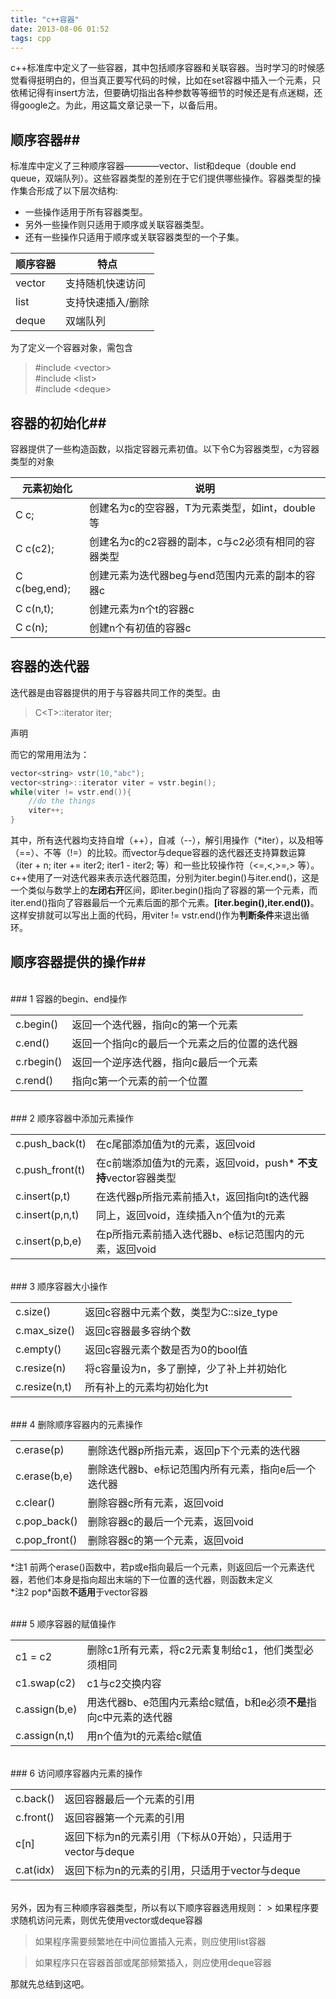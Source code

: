 ```yaml
---
title: "c++容器"
date: 2013-08-06 01:52
tags: cpp
---
```

c++标准库中定义了一些容器，其中包括顺序容器和关联容器。当时学习的时候感觉看得挺明白的，但当真正要写代码的时候，比如在set容器中插入一个元素，只依稀记得有insert方法，但要确切指出各种参数等等细节的时候还是有点迷糊，还得google之。为此，用这篇文章记录一下，以备后用。<!--more-->

## 顺序容器##
标准库中定义了三种顺序容器————vector、list和deque（double end queue，双端队列）。这些容器类型的差别在于它们提供哪些操作。容器类型的操作集合形成了以下层次结构:

* 一些操作适用于所有容器类型。
* 另外一些操作则只适用于顺序或关联容器类型。
* 还有一些操作只适用于顺序或关联容器类型的一个子集。

| 顺序容器 | 特点 |
| ---------|------|
| vector   | 支持随机快速访问 
| list     | 支持快速插入/删除
|deque     | 双端队列 

为了定义一个容器对象，需包含

> \#include \<vector\>  
> \#include \<list\>  
> \#include \<deque\>  

## 容器的初始化##
容器提供了一些构造函数，以指定容器元素初值。以下令C为容器类型，c为容器类型的对象

|元素初始化|说明|
|----------|----|
|C<T> c;|创建名为c的空容器，T为元素类型，如int，double等
|C c(c2);|创建名为c的c2容器的副本，c与c2必须有相同的容器类型
|C c(beg,end);|创建元素为迭代器beg与end范围内元素的副本的容器c
|C c(n,t);|创建元素为n个t的容器c
|C c(n);|创建n个有初值的容器c

## 容器的迭代器
迭代器是由容器提供的用于与容器共同工作的类型。由
> C\<T\>::iterator iter;

声明

而它的常用用法为：
```c++
vector<string> vstr(10,"abc");
vector<string>::iterator viter = vstr.begin();
while(viter != vstr.end()){
    //do the things
    viter++;
}
```
其中，所有迭代器均支持自增（++），自减（--），解引用操作（*iter），以及相等（==）、不等（!=）的比较。而vector与deque容器的迭代器还支持算数运算（iter + n; iter += iter2; iter1 - iter2; 等）和一些比较操作符（<=,<,>=,> 等）。
c++使用了一对迭代器来表示迭代器范围，分别为iter.begin()与iter.end()，这是一个类似与数学上的**左闭右开**区间，即iter.begin()指向了容器的第一个元素，而iter.end()指向了容器最后一个元素后面的那个元素。**[iter.begin(),iter.end())**。这样安排就可以写出上面的代码，用viter != vstr.end()作为**判断条件**来退出循环。

## 顺序容器提供的操作##
<br/>
### 1 容器的begin、end操作

|||
|----|----|
|c.begin()|返回一个迭代器，指向c的第一个元素
|c.end()|返回一个指向c的最后一个元素之后的位置的迭代器
|c.rbegin()|返回一个逆序迭代器，指向c最后一个元素
|c.rend()|指向c第一个元素的前一个位置

<br/>
### 2 顺序容器中添加元素操作

|||
|--|--|
|c.push_back(t)|在c尾部添加值为t的元素，返回void
|c.push_front(t)|在c前端添加值为t的元素，返回void，push* **不支持**vector容器类型
|c.insert(p,t)|在迭代器p所指元素前插入t，返回指向t的迭代器
|c.insert(p,n,t)|同上，返回void，连续插入n个值为t的元素
|c.insert(p,b,e)|在p所指元素前插入迭代器b、e标记范围内的元素，返回void

<br/>
### 3 顺序容器大小操作

|||
|--|--|
|c.size()|返回c容器中元素个数，类型为C::size_type
|c.max_size()|返回c容器最多容纳个数
|c.empty()|返回c容器元素个数是否为0的bool值
|c.resize(n)|将c容量设为n，多了删掉，少了补上并初始化
|c.resize(n,t)|所有补上的元素均初始化为t

<br/>
### 4 删除顺序容器内的元素操作

|||
|--|--|
|c.erase(p)|删除迭代器p所指元素，返回p下个元素的迭代器
|c.erase(b,e)|删除迭代器b、e标记范围内所有元素，指向e后一个迭代器
|c.clear()|删除容器c所有元素，返回void
|c.pop_back()|删除容器c的最后一个元素，返回void
|c.pop_front()|删除容器c的第一个元素，返回void

\*注1 前两个erase()函数中，若p或e指向最后一个元素，则返回后一个元素迭代器，若他们本身是指向超出末端的下一位置的迭代器，则函数未定义  
\*注2 pop\*函数**不适用**于vector容器

<br/>
### 5 顺序容器的赋值操作

|||
|--|--|
|c1 = c2|删除c1所有元素，将c2元素复制给c1，他们类型必须相同
|c1.swap(c2)|c1与c2交换内容
|c.assign(b,e)|用迭代器b、e范围内元素给c赋值，b和e必须**不是**指向c中元素的迭代器
|c.assign(n,t)|用n个值为t的元素给c赋值

<br/>
### 6 访问顺序容器内元素的操作

|||
|---|---|
|c.back()|返回容器最后一个元素的引用
|c.front()|返回容器第一个元素的引用
|c[n]|返回下标为n的元素引用（下标从0开始），只适用于vector与deque
|c.at(idx)|返回下标为n的元素的引用，只适用于vector与deque

<br/>
另外，因为有三种顺序容器类型，所以有以下顺序容器选用规则：
> 如果程序要求随机访问元素，则优先使用vector或deque容器

> 如果程序需要频繁地在中间位置插入元素，则应使用list容器

> 如果程序只在容器首部或尾部频繁插入，则应使用deque容器

那就先总结到这吧。
